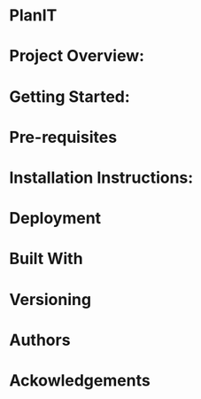 # PlanIT

# Project Overview:

# Getting Started:

# Pre-requisites

# Installation Instructions:

# Deployment

# Built With

# Versioning

# Authors

# Ackowledgements
